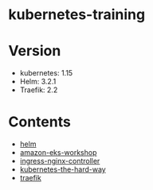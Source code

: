 # kubernetes-training

# Version

- kubernetes: 1.15
- Helm: 3.2.1
- Traefik: 2.2

# Contents

- [helm](helm)
- [amazon-eks-workshop](amazon-eks-workshop)
- [ingress-nginx-controller](ingress-nginx-controller)
- [kubernetes-the-hard-way](kubernetes-the-hard-way)
- [traefik](traefik)
